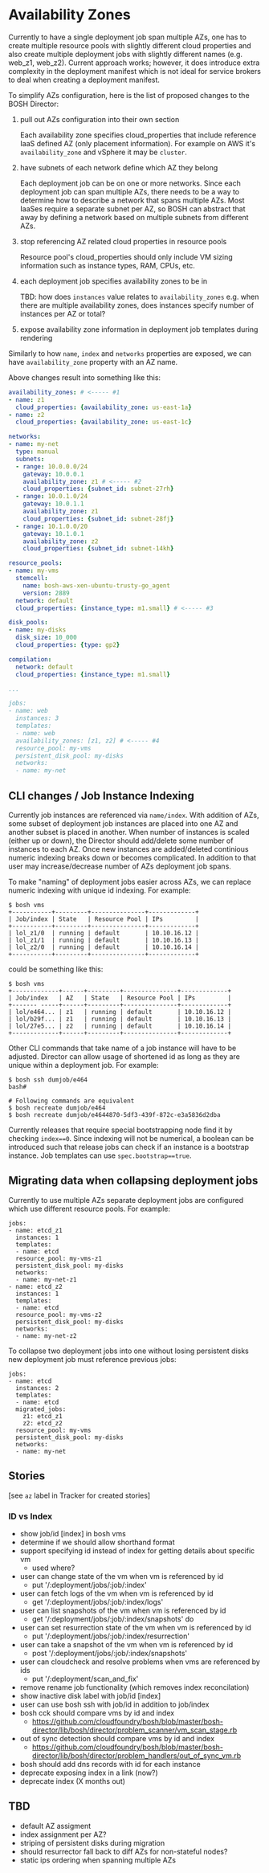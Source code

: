 # Availability Zones

Currently to have a single deployment job span multiple AZs, one has to create multiple resource pools with slightly different cloud properties and also create multiple deployment jobs with slightly different names (e.g. web_z1, web_z2). Current approach works; however, it does introduce extra complexity in the deployment manifest which is not ideal for service brokers to deal when creating a deployment manifest.

To simplify AZs configuration, here is the list of proposed changes to the BOSH Director:

1. pull out AZs configuration into their own section

	Each availability zone specifies cloud_properties that include reference IaaS defined AZ (only placement information). For example on AWS it's `availability_zone` and vSphere it may be `cluster`.

2. have subnets of each network define which AZ they belong

	Each deployment job can be on one or more networks. Since each deployment job can span multiple AZs, there needs to be a way to determine how to describe a network that spans multiple AZs. Most IaaSes require a separate subnet per AZ, so BOSH can abstract that away by defining a network based on multiple subnets from different AZs.

3. stop referencing AZ related cloud properties in resource pools

	Resource pool's cloud_properties should only include VM sizing information such as instance types, RAM, CPUs, etc.

4. each deployment job specifies availability zones to be in

	TBD: how does `instances` value relates to `availability_zones` e.g. when there are multiple availability zones, does instances specify number of instances per AZ or total?

5. expose availability zone information in deployment job templates during rendering

  Similarly to how `name`, `index` and `networks` properties are exposed, we can have `availability_zone` property with an AZ name.

Above changes result into something like this:

```yaml
availability_zones: # <----- #1
- name: z1
  cloud_properties: {availability_zone: us-east-1a}
- name: z2
  cloud_properties: {availability_zone: us-east-1c}

networks:
- name: my-net
  type: manual
  subnets:
  - range: 10.0.0.0/24
    gateway: 10.0.0.1
    availability_zone: z1 # <----- #2
    cloud_properties: {subnet_id: subnet-27rh}
  - range: 10.0.1.0/24
    gateway: 10.0.1.1
    availability_zone: z1
    cloud_properties: {subnet_id: subnet-28fj}
  - range: 10.1.0.0/20
    gateway: 10.1.0.1
    availability_zone: z2
    cloud_properties: {subnet_id: subnet-14kh}

resource_pools:
- name: my-vms
  stemcell:
  	name: bosh-aws-xen-ubuntu-trusty-go_agent
  	version: 2889
  network: default
  cloud_properties: {instance_type: m1.small} # <----- #3

disk_pools:
- name: my-disks
  disk_size: 10_000
  cloud_properties: {type: gp2}

compilation:
  network: default
  cloud_properties: {instance_type: m1.small}

...

jobs:
- name: web
  instances: 3
  templates:
  - name: web
  availability_zones: [z1, z2] # <----- #4
  resource_pool: my-vms
  persistent_disk_pool: my-disks
  networks:
  - name: my-net
```

## CLI changes / Job Instance Indexing

Currently job instances are referenced via `name/index`. With addition of AZs, some subset of deployment job instances are placed into one AZ and another subset is placed in another. When number of instances is scaled (either up or down), the Director should add/delete some number of instances to each AZ. Once new instances are added/deleted continious numeric indexing breaks down or becomes complicated. In addition to that user may increase/decrease number of AZs deployment job spans.

To make "naming" of deployment jobs easier across AZs, we can replace numeric indexing with unique id indexing. For example:

```
$ bosh vms
+-----------+---------+---------------+-------------+
| Job/index | State   | Resource Pool | IPs         |
+-----------+---------+---------------+-------------+
| lol_z1/0  | running | default       | 10.10.16.12 |
| lol_z1/1  | running | default       | 10.10.16.13 |
| lol_z2/0  | running | default       | 10.10.16.14 |
+-----------+---------+---------------+-------------+
```

could be something like this:

```
$ bosh vms
+-------------+------+---------+---------------+-------------+
| Job/index   | AZ   | State   | Resource Pool | IPs         |
+------- -----+------+---------+---------------+-------------+
| lol/e464... | z1   | running | default       | 10.10.16.12 |
| lol/b29f... | z1   | running | default       | 10.10.16.13 |
| lol/27e5... | z2   | running | default       | 10.10.16.14 |
+-------------+------+---------+---------------+-------------+
```

Other CLI commands that take name of a job instance will have to be adjusted. Director can allow usage of shortened id as long as they are unique within a deployment job. For example:

```
$ bosh ssh dumjob/e464
bash#

# Following commands are equivalent
$ bosh recreate dumjob/e464
$ bosh recreate dumjob/e4644870-5df3-439f-872c-e3a5836d2dba
```

Currently releases that require special bootstrapping node find it by checking `index==0`. Since indexing will not be numerical, a boolean can be introduced such that release jobs can check if an instance is a bootstrap instance. Job templates can use `spec.bootstrap==true`.

## Migrating data when collapsing deployment jobs

Currently to use multiple AZs separate deployment jobs are configured which use different resource pools. For example:

```
jobs:
- name: etcd_z1
  instances: 1
  templates:
  - name: etcd
  resource_pool: my-vms-z1
  persistent_disk_pool: my-disks
  networks:
  - name: my-net-z1
- name: etcd_z2
  instances: 1
  templates:
  - name: etcd
  resource_pool: my-vms-z2
  persistent_disk_pool: my-disks
  networks:
  - name: my-net-z2
```

To collapse two deployment jobs into one without losing persistent disks new deployment job must reference previous jobs:

```
jobs:
- name: etcd
  instances: 2
  templates:
  - name: etcd
  migrated_jobs:
    z1: etcd_z1
    z2: etcd_z2
  resource_pool: my-vms
  persistent_disk_pool: my-disks
  networks:
  - name: my-net
```

## Stories

[see `az` label in Tracker for created stories]

### ID vs Index

- show job/id [index] in bosh vms
- determine if we should allow shorthand format
- support specifying id instead of index for getting details about specific vm
  - used where?
- user can change state of the vm when vm is referenced by id
  - put '/:deployment/jobs/:job/:index'
- user can fetch logs of the vm when vm is referenced by id
  - get '/:deployment/jobs/:job/:index/logs'
- user can list snapshots of the vm when vm is referenced by id
  -  get '/:deployment/jobs/:job/:index/snapshots' do
- user can set resurrection state of the vm when vm is referenced by id
  - put '/:deployment/jobs/:job/:index/resurrection'
- user can take a snapshot of the vm when vm is referenced by id
  - post '/:deployment/jobs/:job/:index/snapshots'
- user can cloudcheck and resolve problems when vms are referenced by ids
  - put '/:deployment/scan_and_fix'
- remove rename job functionality (which removes index reconcilation)
- show inactive disk label with job/id [index]
- user can use bosh ssh with job/id in addition to job/index
- bosh cck should compare vms by id and index
  - https://github.com/cloudfoundry/bosh/blob/master/bosh-director/lib/bosh/director/problem_scanner/vm_scan_stage.rb
- out of sync detection should compare vms by id and index
  - https://github.com/cloudfoundry/bosh/blob/master/bosh-director/lib/bosh/director/problem_handlers/out_of_sync_vm.rb
- bosh should add dns records with id for each instance
- deprecate exposing index in a link (now?)
- deprecate index (X months out)

## TBD

* default AZ assigment
* index assignment per AZ?
* striping of persistent disks during migration
* should resurrector fall back to diff AZs for non-stateful nodes?
* static ips ordering when spanning multiple AZs
